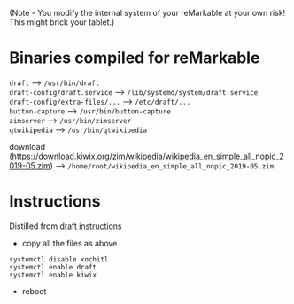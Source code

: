 (Note - You modify the internal system of your reMarkable at your own risk! This might brick your tablet.)


# Binaries compiled for reMarkable

`draft` --> `/usr/bin/draft`<br/>
`draft-config/draft.service` --> `/lib/systemd/system/draft.service`<br/>
`draft-config/extra-files/...` --> `/etc/draft/...`<br/>
`button-capture` --> `/usr/bin/button-capture`<br/>
`zimserver` --> `/usr/bin/zimserver`<br/>
`qtwikipedia` --> `/usr/bin/qtwikipedia`<br/>

download (https://download.kiwix.org/zim/wikipedia/wikipedia_en_simple_all_nopic_2019-05.zim)   --> `/home/root/wikipedia_en_simple_all_nopic_2019-05.zim`

# Instructions
Distilled from [draft instructions](https://github.com/dixonary/draft-reMarkable)
* copy all the files as above
```
systemctl disable xochitl
systemctl enable draft
systemctl enable kiwix
```
* reboot
